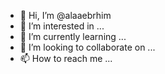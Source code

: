 - 👋 Hi, I’m @alaaebrhim
- 👀 I’m interested in ...
- 🌱 I’m currently learning ...
- 💞️ I’m looking to collaborate on ...
- 📫 How to reach me ...

<!---
alaaebrhim/alaaebrhim is a ✨ special ✨ repository because its `README.md` (this file) appears on your GitHub profile.
You can click the Preview link to take a look at your changes.
--->
